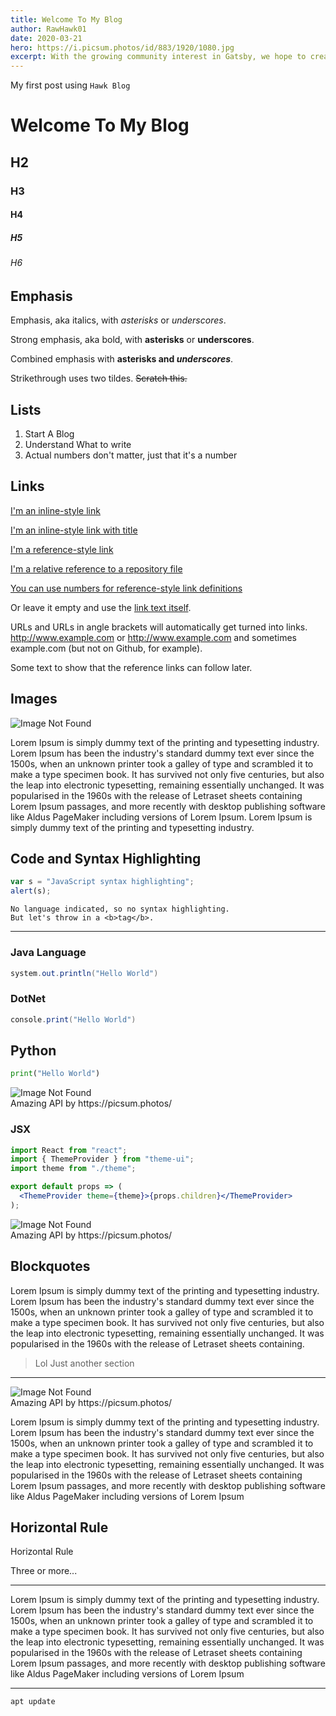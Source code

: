 ```yaml
---
title: Welcome To My Blog
author: RawHawk01
date: 2020-03-21
hero: https://i.picsum.photos/id/883/1920/1080.jpg
excerpt: With the growing community interest in Gatsby, we hope to create more resources that make it easier for anyone to grasp the power of this incredible tool.
---
```


My first post using `Hawk Blog`

# Welcome To My Blog

## H2

### H3

#### H4

##### H5

###### H6

## Emphasis

Emphasis, aka italics, with _asterisks_ or _underscores_.

Strong emphasis, aka bold, with **asterisks** or **underscores**.

Combined emphasis with **asterisks and _underscores_**.

Strikethrough uses two tildes. ~~Scratch this.~~

## Lists

1. Start A Blog
2. Understand What to write 
3. Actual numbers don't matter, just that it's a number


## Links

[I'm an inline-style link](https://www.google.com)

[I'm an inline-style link with title](https://www.google.com "Google's Homepage")

[I'm a reference-style link][arbitrary case-insensitive reference text]

[I'm a relative reference to a repository file](../blob/master/LICENSE)

[You can use numbers for reference-style link definitions][1]

Or leave it empty and use the [link text itself].

URLs and URLs in angle brackets will automatically get turned into links.
http://www.example.com or <http://www.example.com> and sometimes
example.com (but not on Github, for example).

Some text to show that the reference links can follow later.

[arbitrary case-insensitive reference text]: https://www.mozilla.org
[1]: http://slashdot.org
[link text itself]: http://www.reddit.com

## Images

<div className="Image__Small">
  <img
    src="https://picsum.photos/1920/1080"
    title="Random Picture From The Internet"
    alt="Image Not Found"
  />
</div>

Lorem Ipsum is simply dummy text of the printing and typesetting industry. Lorem Ipsum has been the industry's standard dummy text ever since the 1500s, when an unknown printer took a galley of type and scrambled it to make a type specimen book. It has survived not only five centuries, but also the leap into electronic typesetting, remaining essentially unchanged. It was popularised in the 1960s with the release of Letraset sheets containing Lorem Ipsum passages, and more recently with desktop publishing software like Aldus PageMaker including versions of Lorem Ipsum. Lorem Ipsum is simply dummy text of the printing and typesetting industry.

## Code and Syntax Highlighting

```javascript
var s = "JavaScript syntax highlighting";
alert(s);
```

```
No language indicated, so no syntax highlighting.
But let's throw in a <b>tag</b>.
```

---

### Java Language
```java
system.out.println("Hello World")
```

### DotNet

```C#
console.print("Hello World")
```


## Python 
```python
print("Hello World")
```


<div className="Image__Large">
  <img
    src="https://i.picsum.photos/id/274/1920/1080.jpg"
    title="Random Picture From The Internet"
    alt="Image Not Found"
  />
  <figcaption>Amazing API by https://picsum.photos/</figcaption>
</div>



### JSX

```jsx
import React from "react";
import { ThemeProvider } from "theme-ui";
import theme from "./theme";

export default props => (
  <ThemeProvider theme={theme}>{props.children}</ThemeProvider>
);
```



<div className="Image__Medium">
  <img
    src="https://picsum.photos/1920/1080"
    title="Random Picture From The Internet"
    alt="Image Not Found"
  />
  <figcaption>Amazing API by https://picsum.photos/</figcaption>
</div>



## Blockquotes

Lorem Ipsum is simply dummy text of the printing and typesetting industry. Lorem Ipsum has been the industry's standard dummy text ever since the 1500s, when an unknown printer took a galley of type and scrambled it to make a type specimen book. It has survived not only five centuries, but also the leap into electronic typesetting, remaining essentially unchanged. It was popularised in the 1960s with the release of Letraset sheets containing.

> Lol Just another section

---


<div className="Image__Small">
  <img
    src="https://i.picsum.photos/id/1079/1920/1080.jpg"
    title="Random Picture From The Internet"
    alt="Image Not Found"
  />
  <figcaption>Amazing API by https://picsum.photos/</figcaption>
</div>



Lorem Ipsum is simply dummy text of the printing and typesetting industry. Lorem Ipsum has been the industry's standard dummy text ever since the 1500s, when an unknown printer took a galley of type and scrambled it to make a type specimen book. It has survived not only five centuries, but also the leap into electronic typesetting, remaining essentially unchanged. It was popularised in the 1960s with the release of Letraset sheets containing Lorem Ipsum passages, and more recently with desktop publishing software like Aldus PageMaker including versions of Lorem Ipsum

## Horizontal Rule

Horizontal Rule

Three or more...

---

Lorem Ipsum is simply dummy text of the printing and typesetting industry. Lorem Ipsum has been the industry's standard dummy text ever since the 1500s, when an unknown printer took a galley of type and scrambled it to make a type specimen book. It has survived not only five centuries, but also the leap into electronic typesetting, remaining essentially unchanged. It was popularised in the 1960s with the release of Letraset sheets containing Lorem Ipsum passages, and more recently with desktop publishing software like Aldus PageMaker including versions of Lorem Ipsum

---

```bash
apt update 
```